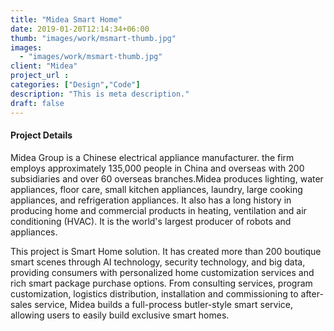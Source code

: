 ```yaml
---
title: "Midea Smart Home"
date: 2019-01-20T12:14:34+06:00
thumb: "images/work/msmart-thumb.jpg"
images:
  - "images/work/msmart-thumb.jpg"
client: "Midea"
project_url : 
categories: ["Design","Code"]
description: "This is meta description."
draft: false
---
```


#### Project Details

Midea Group is a Chinese electrical appliance manufacturer. the firm employs approximately 135,000 people in China and overseas with 200 subsidiaries and over 60 overseas branches.Midea produces lighting, water appliances, floor care, small kitchen appliances, laundry, large cooking appliances, and refrigeration appliances. It also has a long history in producing home and commercial products in heating, ventilation and air conditioning (HVAC). It is the world's largest producer of robots and appliances.

This project is Smart Home solution. It has created more than 200 boutique smart scenes through AI technology, security technology, and big data, providing consumers with personalized home customization services and rich smart package purchase options. From consulting services, program customization, logistics distribution, installation and commissioning to after-sales service, Midea builds a full-process butler-style smart service, allowing users to easily build exclusive smart homes.